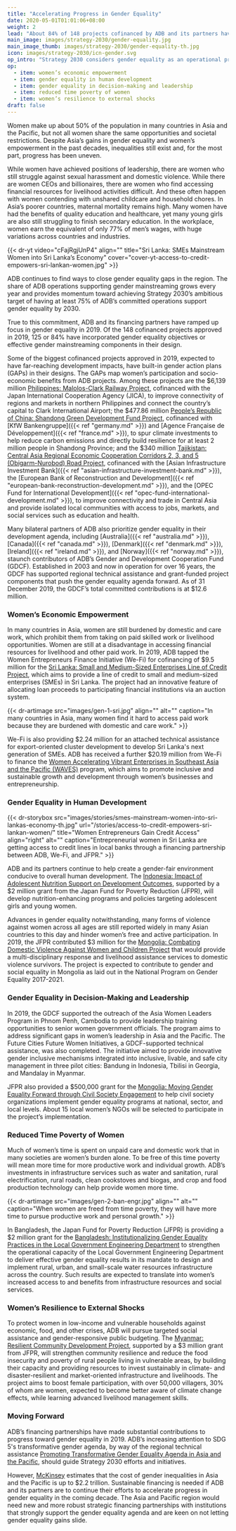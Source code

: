 ```yaml
---
title: "Accelerating Progress in Gender Equality"
date: 2020-05-01T01:01:06+08:00
weight: 2
lead: "About 84% of 148 projects cofinanced by ADB and its partners have incorporated gender equality objectives or effective gender mainstreaming components in their design. Future partnerships will strongly support the gender equality agenda and not let gender equality gains slide."
main_image: images/strategy-2030/gender-equality.jpg
main_image_thumb: images/strategy-2030/gender-equality-th.jpg
icon: images/strategy-2030/icn-gender.svg
op_intro: "Strategy 2030 considers gender equality as an operational priority and focuses on five areas:"
op: 
  - item: women’s economic empowerment
  - item: gender equality in human development
  - item: gender equality in decision-making and leadership
  - item: reduced time poverty of women
  - item: women’s resilience to external shocks
draft: false
---
```


Women make up about 50% of the population in many countries in Asia and the Pacific, but not all women share the same opportunities and societal restrictions. Despite Asia’s gains in gender equality and women’s empowerment in the past decades, inequalities still exist and, for the most part, progress has been uneven.

While women have achieved positions of leadership, there are women who still struggle against sexual harassment and domestic violence. While there are women CEOs and billionaires, there are women who find accessing financial resources for livelihood activities difficult. And these often happen with women contending with unshared childcare and household chores. In Asia’s poorer countries, maternal mortality remains high. Many women have had the benefits of quality education and healthcare, yet many young girls are also still struggling to finish secondary education. In the workplace, women earn the equivalent of only 77% of men’s wages, with huge variations across countries and industries.

{{< dr-yt video="cFajRgjUnP4" align="" title="Sri Lanka: SMEs Mainstream Women into Sri Lanka’s Economy" cover="cover-yt-access-to-credit-empowers-sri-lankan-women.jpg" >}}

ADB continues to find ways to close gender equality gaps in the region. The share of ADB operations supporting gender mainstreaming grows every year and provides momentum toward achieving Strategy 2030’s ambitious target of having at least 75% of ADB’s committed operations support gender equality by 2030.

True to this commitment, ADB and its financing partners have ramped up focus in gender equality in 2019. Of the 148 cofinanced projects approved in 2019, 125 or 84% have incorporated gender equality objectives or effective gender mainstreaming components in their design.

Some of the biggest cofinanced projects approved in 2019, expected to have far-reaching development impacts, have built-in gender action plans (GAPs) in their designs. The GAPs map women’s participation and socio-economic benefits from ADB projects. Among these projects are the $6,139 million [Philippines: Malolos-Clark Railway Project](https://www.adb.org/projects/52083-001/main), cofinanced with the Japan International Cooperation Agency (JICA), to improve connectivity of regions and markets in northern Philippines and connect the country’s capital to Clark International Airport; the $477.86 million [People’s Republic of China: Shandong Green Development Fund Project](https://www.adb.org/projects/51194-001/main), cofinanced with [KfW Bankengruppe]({{< ref "germany.md" >}}) and [Agence Française de Développement]({{< ref "france.md" >}}), to spur climate investments to help reduce carbon emissions and directly build resilience for at least 2 million people in Shandong Province; and the $340 million [Tajikistan: Central Asia Regional Economic Cooperation Corridors 2, 3, and 5 (Obigarm-Nurobod) Road Project](https://www.adb.org/projects/52042-001/main), cofinanced with the [Asian Infrastructure Investment Bank]({{< ref "asian-infrastructure-investment-bank.md" >}}), the [European Bank of Reconstruction and Development]({{< ref "european-bank-reconstruction-development.md" >}}), and the [OPEC Fund for International Development]({{< ref "opec-fund-international-development.md" >}}), to improve connectivity and trade in Central Asia and provide isolated local communities with access to jobs, markets, and social services such as education and health.  

Many bilateral partners of ADB also prioritize gender equality in their development agenda, including [Australia]({{< ref "australia.md" >}}), [Canada]({{< ref "canada.md" >}}), [Denmark]({{< ref "denmark.md" >}}), [Ireland]({{< ref "ireland.md" >}}), and [Norway]({{< ref "norway.md" >}}), staunch contributors of ADB’s Gender and Development Cooperation Fund (GDCF). Established in 2003 and now in operation for over 16 years, the GDCF has supported regional technical assistance and grant-funded project components that push the gender equality agenda forward. As of 31 December 2019, the GDCF’s total committed contributions is at $12.6 million.

### Women’s Economic Empowerment

In many countries in Asia, women are still burdened by domestic and care work, which prohibit them from taking on paid skilled work or livelihood opportunities. Women are still at a disadvantage in accessing financial resources for livelihood and other paid work. In 2019, ADB tapped the Women Entrepreneurs Finance Initiative (We-Fi) for cofinancing of $9.5 million for the [Sri Lanka: Small and Medium-Sized Enterprises Line of Credit Project](https://www.adb.org/projects/49273-001/main#project-overview), which aims to provide a line of credit to small and medium-sized enterprises (SMEs) in Sri Lanka. The project had an innovative feature of allocating loan proceeds to participating financial institutions via an auction system. 

{{< dr-artimage src="images/gen-1-sri.jpg" align="" alt="" caption="In many countries in Asia, many women find it hard to access paid work because they are burdened with domestic and care work." >}}

We-Fi is also providing $2.24 million for an attached technical assistance for export-oriented cluster development to develop Sri Lanka's next generation of SMEs. ADB has received a further $20.19 million from We-Fi to finance the [Women Accelerating Vibrant Enterprises in Southeast Asia and the Pacific (WAVES)](https://www.adb.org/news/new-we-fi-financing-enhance-adbs-support-women-led-smes-viet-nam-and-pacific) program, which aims to promote inclusive and sustainable growth and development through women’s businesses and entrepreneurship.

### Gender Equality in Human Development

{{< dr-storybox src="images/stories/smes-mainstream-women-into-sri-lankas-economy-th.jpg" url="/stories/access-to-credit-empowers-sri-lankan-women/" title="Women Entrepreneurs Gain Credit Access" align="right" alt="" caption="Entrepreneurial women in Sri Lanka are getting access to credit lines in local banks through a financing partnership between ADB, We-Fi, and JFPR." >}}

ADB and its partners continue to help create a gender-fair environment conducive to overall human development. The [Indonesia: Impact of Adolescent Nutrition Support on Development Outcomes](https://www.adb.org/projects/51354-001/main#project-overview), supported by a $2 million grant from the Japan Fund for Poverty Reduction (JFPR), will develop nutrition-enhancing programs and policies targeting adolescent girls and young women. 

Advances in gender equality notwithstanding, many forms of violence against women across all ages are still reported widely in many Asian countries to this day and hinder women’s free and active participation. In 2019, the JFPR contributed $3 million for the [Mongolia: Combating Domestic Violence Against Women and Children Project](https://www.adb.org/projects/51217-001/main#project-overview) that would provide a multi-disciplinary response and livelihood assistance services to domestic violence survivors. The project is expected to contribute to gender and social equality in Mongolia as laid out in the National Program on Gender Equality 2017-2021. 

### Gender Equality in Decision-Making and Leadership

In 2019, the GDCF supported the outreach of the Asia Women Leaders Program in Phnom Penh, Cambodia to provide leadership training opportunities to senior women government officials. The program aims to address significant gaps in women’s leadership in Asia and the Pacific. The Future Cities Future Women Initiatives, a GDCF-supported technical assistance, was also completed. The initiative aimed to provide innovative gender inclusive mechanisms integrated into inclusive, livable, and safe city management in three pilot cities: Bandung in Indonesia, Tbilisi in Georgia, and Mandalay in Myanmar.

JFPR also provided a $500,000 grant for the [Mongolia: Moving Gender Equality Forward through Civil Society Engagement](https://www.adb.org/projects/52314-001/main#project-overview) to help civil society organizations implement gender equality programs at national, sector, and local levels. About 15 local women’s NGOs will be selected to participate in the project’s implementation.

### Reduced Time Poverty of Women

Much of women’s time is spent on unpaid care and domestic work that in many societies are women’s burden alone. To be free of this time poverty will mean more time for more productive work and individual growth. ADB’s investments in infrastructure services such as water and sanitation, rural electrification, rural roads, clean cookstoves and biogas, and crop and food production technology can help provide women more time.

{{< dr-artimage src="images/gen-2-ban-engr.jpg" align="" alt="" caption="When women are freed from time poverty, they will have more time to pursue productive work and personal growth." >}}

In Bangladesh, the Japan Fund for Poverty Reduction (JFPR) is providing a $2 million grant for the [Bangladesh: Institutionalizing Gender Equality Practices in the Local Government Engineering Department](https://www.adb.org/projects/51319-001/main#project-overview) to strengthen the operational capacity of the Local Government Engineering Department to deliver effective gender equality results in its mandate to design and implement rural, urban, and small-scale water resources infrastructure across the country. Such results are expected to translate into women’s increased access to and benefits from infrastructure resources and social services. 

### Women’s Resilience to External Shocks

To protect women in low-income and vulnerable households against economic, food, and other crises, ADB will pursue targeted social assistance and gender-responsive public budgeting. The [Myanmar: Resilient Community Development Project](https://www.adb.org/projects/51242-002/main#project-stories), supported by a $3 million grant from JFPR, will strengthen community resilience and reduce the food insecurity and poverty of rural people living in vulnerable areas, by building their capacity and providing resources to invest sustainably in climate- and disaster-resilient and market-oriented infrastructure and livelihoods. The project aims to boost female participation, with over 50,000 villagers, 30% of whom are women, expected to become better aware of climate change effects, while learning advanced livelihood management skills.

### Moving Forward

ADB’s financing partnerships have made substantial contributions to progress toward gender equality in 2019. ADB’s increasing attention to SDG 5's transformative gender agenda, by way of the regional technical assistance [Promoting Transformative Gender Equality Agenda in Asia and the Pacific](https://www.adb.org/projects/52214-001/main#project-overview), should guide Strategy 2030 efforts and initiatives. 

However, [McKinsey](https://www.mckinsey.com/featured-insights/gender-equality/the-power-of-parity-advancing-womens-equality-in-asia-pacific) estimates that the cost of gender inequalities in Asia and the Pacific is up to $2.2 trillion.  Sustainable financing is needed if ADB and its partners are to continue their efforts to accelerate progress in gender equality in the coming decade. The Asia and Pacific region would need new and more robust strategic financing partnerships with institutions that strongly support the gender equality agenda and are keen on not letting gender equality gains slide.